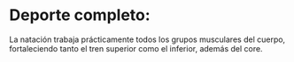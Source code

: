 # Deporte completo:
 La natación trabaja prácticamente todos los grupos musculares del cuerpo, fortaleciendo tanto el tren superior como el inferior, además del core.